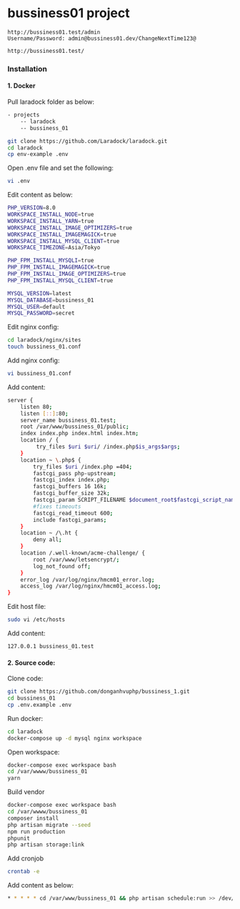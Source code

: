# bussiness01 project
```
http://bussiness01.test/admin
Username/Password: admin@bussiness01.dev/ChangeNextTime123@

http://bussiness01.test/
```

### Installation
#### 1. Docker
Pull laradock folder as below:
```sh
- projects
    -- laradock
    -- bussiness_01
```

```sh
git clone https://github.com/Laradock/laradock.git
cd laradock
cp env-example .env
```
Open .env file and set the following:
```sh
vi .env
```
Edit content as below:
```sh
PHP_VERSION=8.0
WORKSPACE_INSTALL_NODE=true
WORKSPACE_INSTALL_YARN=true
WORKSPACE_INSTALL_IMAGE_OPTIMIZERS=true
WORKSPACE_INSTALL_IMAGEMAGICK=true
WORKSPACE_INSTALL_MYSQL_CLIENT=true
WORKSPACE_TIMEZONE=Asia/Tokyo

PHP_FPM_INSTALL_MYSQLI=true
PHP_FPM_INSTALL_IMAGEMAGICK=true
PHP_FPM_INSTALL_IMAGE_OPTIMIZERS=true
PHP_FPM_INSTALL_MYSQL_CLIENT=true

MYSQL_VERSION=latest
MYSQL_DATABASE=bussiness_01
MYSQL_USER=default
MYSQL_PASSWORD=secret
```
Edit nginx config:
```sh
cd laradock/nginx/sites
touch bussiness_01.conf
```

Add nginx config:
```sh
vi bussiness_01.conf
```
Add content:
```sh
server {
    listen 80;
    listen [::]:80;
    server_name bussiness_01.test;
    root /var/www/bussiness_01/public;
    index index.php index.html index.htm;
    location / {
         try_files $uri $uri/ /index.php$is_args$args;
    }
    location ~ \.php$ {
        try_files $uri /index.php =404;
        fastcgi_pass php-upstream;
        fastcgi_index index.php;
        fastcgi_buffers 16 16k;
        fastcgi_buffer_size 32k;
        fastcgi_param SCRIPT_FILENAME $document_root$fastcgi_script_name;
        #fixes timeouts
        fastcgi_read_timeout 600;
        include fastcgi_params;
    }
    location ~ /\.ht {
        deny all;
    }
    location /.well-known/acme-challenge/ {
        root /var/www/letsencrypt/;
        log_not_found off;
    }
    error_log /var/log/nginx/hmcm01_error.log;
    access_log /var/log/nginx/hmcm01_access.log;
}
```

Edit host file:
```sh
sudo vi /etc/hosts
```

Add content:
```sh
127.0.0.1 bussiness_01.test
```

#### 2. Source code:
Clone code:
```sh
git clone https://github.com/donganhvuphp/bussiness_1.git
cd bussiness_01
cp .env.example .env
```

Run docker:
```sh
cd laradock
docker-compose up -d mysql nginx workspace
```

Open workspace:
```sh
docker-compose exec workspace bash
cd /var/wwww/bussiness_01
yarn
```

Build vendor

```sh
docker-compose exec workspace bash
cd /var/wwww/bussiness_01
composer install
php artisan migrate --seed
npm run production
phpunit
php artisan storage:link
```

Add cronjob

```sh
crontab -e
```
Add content as below:
```sh
* * * * * cd /var/www/bussiness_01 && php artisan schedule:run >> /dev/null 2>&1
